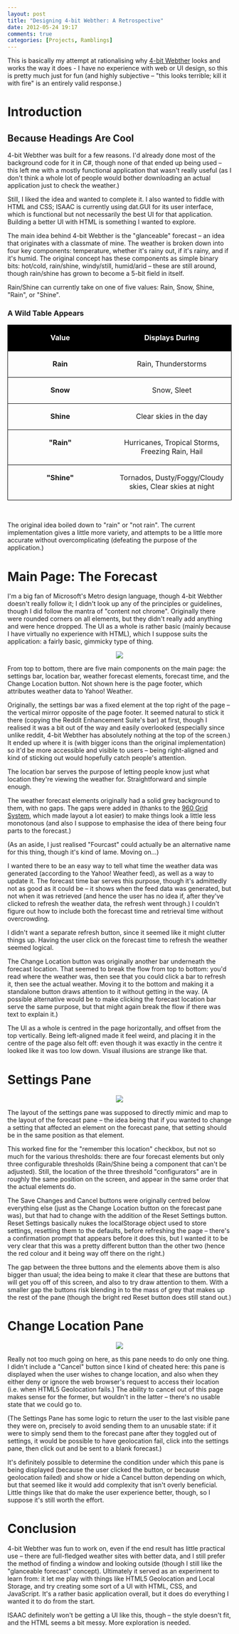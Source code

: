 ```yaml
---
layout: post
title: "Designing 4-bit Webther: A Retrospective"
date: 2012-05-24 19:17
comments: true
categories: [Projects, Ramblings]
---
```

This is basically my attempt at rationalising why [4-bit Webther](http://weather.ayulin.net) looks and works the way it does - I have no experience with web or UI design, so this is pretty much just for fun (and highly subjective – "this looks terrible; kill it with fire" is an entirely valid response.)

# Introduction
## Because Headings Are Cool
4-bit Webther was built for a few reasons. I'd already done most of the background code for it in C#, though none of that ended up being used – this left me with a mostly functional application that wasn't really useful (as I don't think a whole lot of people would bother downloading an actual application just to check the weather.)

Still, I liked the idea and wanted to complete it. I also wanted to fiddle with HTML and CSS; ISAAC is currently using dat.GUI for its user interface, which is functional but not necessarily the best UI for that application. Building a better UI with HTML is something I wanted to explore.

The main idea behind 4-bit Webther is the "glanceable" forecast – an idea that originates with a classmate of mine. The weather is broken down into four key components: temperature, whether it's rainy out, if it's rainy, and if it's humid. The original concept has these components as simple binary bits: hot/cold, rain/shine, windy/still, humid/arid – these are still around, though rain/shine has grown to become a 5-bit field in itself.

Rain/Shine can currently take on one of five values: Rain, Snow, Shine, "Rain", or "Shine".

### A Wild Table Appears
<div>
<table style="border-collapse: collapse;" border="0"><colgroup> <col style="width: 319px;" /> <col style="width: 319px;" /></colgroup>
<tbody valign="top">
<tr style="background: black;">
<td style="padding-left: 7px; padding-right: 7px; border-top: solid black 1.0pt; border-left: solid black 1.0pt; border-bottom: solid black 1.0pt;">
<p style="text-align: center;"><span style="color: white;"><strong>Value</strong></span></p>
</td>
<td style="padding-left: 7px; padding-right: 7px; border-top: solid black 1.0pt; border-bottom: solid black 1.0pt; border-right: solid black 1.0pt;">
<p style="text-align: center;"><span style="color: white;"><strong>Displays During</strong></span></p>
</td>
</tr>
<tr>
<td style="padding-left: 7px; padding-right: 7px; border-top: none; border-left: solid black 1.0pt; border-bottom: solid black 1.0pt;">
<p style="text-align: center;"><strong>Rain</strong></p>
</td>
<td style="padding-left: 7px; padding-right: 7px; border-top: none; border-bottom: solid black 1.0pt; border-right: solid black 1.0pt;">
<p style="text-align: center;">Rain, Thunderstorms</p>
</td>
</tr>
<tr>
<td style="padding-left: 7px; padding-right: 7px; border-left: solid black 1.0pt; border-bottom: solid black 1.0pt;">
<p style="text-align: center;"><strong>Snow</strong></p>
</td>
<td style="padding-left: 7px; padding-right: 7px; border-bottom: solid black 1.0pt; border-right: solid black 1.0pt;">
<p style="text-align: center;">Snow, Sleet</p>
</td>
</tr>
<tr>
<td style="padding-left: 7px; padding-right: 7px; border-top: none; border-left: solid black 1.0pt; border-bottom: solid black 1.0pt;">
<p style="text-align: center;"><strong>Shine</strong></p>
</td>
<td style="padding-left: 7px; padding-right: 7px; border-top: none; border-bottom: solid black 1.0pt; border-right: solid black 1.0pt;">
<p style="text-align: center;">Clear skies in the day</p>
</td>
</tr>
<tr>
<td style="padding-left: 7px; padding-right: 7px; border-left: solid black 1.0pt; border-bottom: solid black 1.0pt;">
<p style="text-align: center;"><strong>"Rain"</strong></p>
</td>
<td style="padding-left: 7px; padding-right: 7px; border-bottom: solid black 1.0pt; border-right: solid black 1.0pt;">
<p style="text-align: center;">Hurricanes, Tropical Storms, Freezing Rain, Hail</p>
</td>
</tr>
<tr>
<td style="padding-left: 7px; padding-right: 7px; border-top: none; border-left: solid black 1.0pt; border-bottom: solid black 1.0pt;">
<p style="text-align: center;"><strong>"Shine"</strong></p>
</td>
<td style="padding-left: 7px; padding-right: 7px; border-top: none; border-bottom: solid black 1.0pt; border-right: solid black 1.0pt;">
<p style="text-align: center;">Tornados, Dusty/Foggy/Cloudy skies, Clear skies at night</p>
</td>
</tr>
</tbody>
</table>
</div>
&nbsp;

The original idea boiled down to "rain" or "not rain". The current implementation gives a little more variety, and attempts to be a little more accurate without overcomplicating (defeating the purpose of the application.)

# Main Page: The Forecast
I'm a big fan of Microsoft's Metro design language, though 4-bit Webther doesn't really follow it; I didn't look up any of the principles or guidelines, though I did follow the mantra of "content not chrome". Originally there were rounded corners on all elements, but they didn't really add anything and were hence dropped. The UI as a whole is rather basic (mainly because I have virtually no experience with HTML), which I suppose suits the application: a fairly basic, gimmicky type of thing.

<div style="text-align: center;"><img src="/blog/img/Misc/052412_1117_Designing4b1.png" /></div>

From top to bottom, there are five main components on the main page: the settings bar, location bar, weather forecast elements, forecast time, and the Change Location button. Not shown here is the page footer, which attributes weather data to Yahoo! Weather.

Originally, the settings bar was a fixed element at the top right of the page – the vertical mirror opposite of the page footer. It seemed natural to stick it there (copying the Reddit Enhancement Suite's bar) at first, though I realised it was a bit out of the way and easily overlooked (especially since unlike reddit, 4-bit Webther has absolutely nothing at the top of the screen.) It ended up where it is (with bigger icons than the original implementation) so it'd be more accessible and visible to users – being right-aligned and kind of sticking out would hopefully catch people's attention.

The location bar serves the purpose of letting people know just what location they're viewing the weather for. Straightforward and simple enough.

The weather forecast elements originally had a solid grey background to them, with no gaps. The gaps were added in (thanks to the [960 Grid System](http://960.gs), which made layout a lot easier) to make things look a little less monotonous (and also I suppose to emphasise the idea of there being four parts to the forecast.)

(As an aside, I just realised "Fourcast" could actually be an alternative name for this thing, though it's kind of lame. Moving on…)

I wanted there to be an easy way to tell what time the weather data was generated (according to the Yahoo! Weather feed), as well as a way to update it. The forecast time bar serves this purpose, though it's admittedly not as good as it could be – it shows when the feed data was generated, but not when it was retrieved (and hence the user has no idea if, after they've clicked to refresh the weather data, the refresh went through.) I couldn't figure out how to include both the forecast time and retrieval time without overcrowding.

I didn't want a separate refresh button, since it seemed like it might clutter things up. Having the user click on the forecast time to refresh the weather seemed logical.

The Change Location button was originally another bar underneath the forecast location. That seemed to break the flow from top to bottom: you'd read where the weather was, then see that you could click a bar to refresh it, then see the actual weather. Moving it to the bottom and making it a standalone button draws attention to it without getting in the way. (A possible alternative would be to make clicking the forecast location bar serve the same purpose, but that might again break the flow if there was text to explain it.)

The UI as a whole is centred in the page horizontally, and offset from the top vertically. Being left-aligned made it feel weird, and placing it in the centre of the page also felt off: even though it was exactly in the centre it looked like it was too low down. Visual illusions are strange like that.

# Settings Pane
<div style="text-align: center;"><img src="/blog/img/Misc/052412_1117_Designing4b2.png" /></div>

The layout of the settings pane was supposed to directly mimic and map to the layout of the forecast pane – the idea being that if you wanted to change a setting that affected an element on the forecast pane, that setting should be in the same position as that element.

This worked fine for the "remember this location" checkbox, but not so much for the various thresholds: there are four forecast elements but only three configurable thresholds (Rain/Shine being a component that can't be adjusted). Still, the location of the three threshold "configurators" are in roughly the same position on the screen, and appear in the same order that the actual elements do.

The Save Changes and Cancel buttons were originally centred below everything else (just as the Change Location button on the forecast pane was), but that had to change with the addition of the Reset Settings button. Reset Settings basically nukes the localStorage object used to store settings, resetting them to the defaults, before refreshing the page – there's a confirmation prompt that appears before it does this, but I wanted it to be very clear that this was a pretty different button than the other two (hence the red colour and it being way off there on the right.)

The gap between the three buttons and the elements above them is also bigger than usual; the idea being to make it clear that these are buttons that will get you off of this screen, and also to try draw attention to them. With a smaller gap the buttons risk blending in to the mass of grey that makes up the rest of the pane (though the bright red Reset button does still stand out.)

# Change Location Pane
<div style="text-align: center;"><img src="http://www.ayulin.net/blog/wp-content/uploads/2012/05/052412_1117_Designing4b3.png" /></div>

Really not too much going on here, as this pane needs to do only one thing. I didn't include a "Cancel" button since I kind of cheated here: this pane is displayed when the user wishes to change location, and also when they either deny or ignore the web browser's request to access their location (i.e. when HTML5 Geolocation fails.) The ability to cancel out of this page makes sense for the former, but wouldn't in the latter – there's no usable state that we could go to.

(The Settings Pane has some logic to return the user to the last visible pane they were on, precisely to avoid sending them to an unusable state: if it were to simply send them to the forecast pane after they toggled out of settings, it would be possible to have geolocation fail, click into the settings pane, then click out and be sent to a blank forecast.)

It's definitely possible to determine the condition under which this pane is being displayed (because the user clicked the button, or because geolocation failed) and show or hide a Cancel button depending on which, but that seemed like it would add complexity that isn't overly beneficial. Little things like that do make the user experience better, though, so I suppose it's still worth the effort.

# Conclusion

4-bit Webther was fun to work on, even if the end result has little practical use – there are full-fledged weather sites with better data, and I still prefer the method of finding a window and looking outside (though I still like the "glanceable forecast" concept). Ultimately it served as an experiment to learn from: it let me play with things like HTML5 Geolocation and Local Storage, and try creating some sort of a UI with HTML, CSS, and JavaScript. It's a rather basic application overall, but it does do everything I wanted it to do from the start.

ISAAC definitely won't be getting a UI like this, though – the style doesn't fit, and the HTML seems a bit messy. More exploration is needed.
